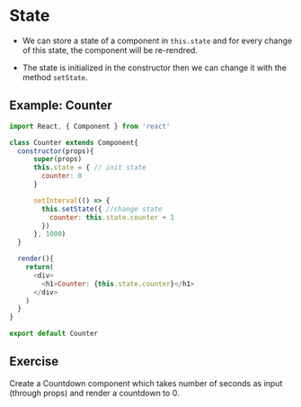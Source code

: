# State

* We can store a state of a component in `this.state` and for every change of this state, the component will be re-rendred.

* The state is initialized in the constructor then we can change it with the method `setState`.

## Example: Counter

```javascript
import React, { Component } from 'react'

class Counter extends Component{
  constructor(props){
      super(props)
      this.state = { // init state
        counter: 0
      }

      setInterval(() => {
        this.setState({ //change state
          counter: this.state.counter + 1
        })
      }, 1000)
  }

  render(){
    return(
      <div>
        <h1>Counter: {this.state.counter}</h1>
      </div>
    )
  }
}

export default Counter
```

## Exercise
Create a Countdown component which takes number of seconds as input (through props) and render a countdown to 0.
